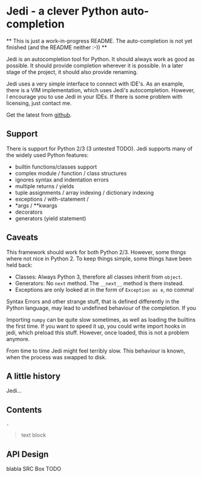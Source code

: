 Jedi - a clever Python auto-completion
============================

** This is just a work-in-progress README. The auto-completion is not yet
finished (and the README neither :-)) **

Jedi is an autocompletion tool for Python. It should always work as good as
possible. It should provide completion wherever it is possible.
In a later stage of the project, it should also provide renaming.

Jedi uses a very simple interface to connect with IDE's. As an example, there
is a VIM implementation, which uses Jedi's autocompletion. However, I encourage
you to use Jedi in your IDEs. If there is some problem with licensing, just
contact me.

Get the latest from [github](http://github.com/davidhalter/jedi).

Support
-------

There is support for Python 2/3 (3 untested TODO).
Jedi supports many of the widely used Python features:

 - builtin functions/classes support
 - complex module / function / class structures
 - ignores syntax and indentation errors
 - multiple returns / yields
 - tuple assignments / array indexing / dictionary indexing
 - exceptions / with-statement / 
 - \*args / \*\*kwargs
 - decorators
 - generators (yield statement)

Caveats
-------

This framework should work for both Python 2/3. However, some things where not
nice in Python 2. To keep things simple, some things have been held back:

 - Classes: Always Python 3, therefore all classes inherit from `object`.
 - Generators: No `next` method. The `__next__` method is there instead.
 - Exceptions are only looked at in the form of `Exception as e`, no comma!

Syntax Errors and other strange stuff, that is defined differently in the
Python language, may lead to undefined behaviour of the completion. If you

Importing `numpy` can be quite slow sometimes, as well as loading the builtins
the first time. If you want to speed it up, you could write import hooks in
jedi, which preload this stuff. However, once loaded, this is not a problem
anymore.

From time to time Jedi might feel terribly slow. This behaviour is known, when
the process was swapped to disk.


A little history
----------------

Jedi...

Contents
--------

`.`
>    text block


API Design
-----------------

blabla
    SRC Box TODO 


